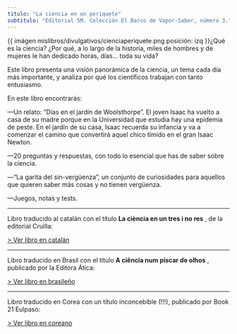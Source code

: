 ```yaml
---
titulo: "La ciencia en un periquete"
subtitulo: "Editorial SM. Colección El Barco de Vapor-Saber, número 3."
---
```

{{ imágen mislibros/divulgativos/cienciaperiquete.png posición: izq }}¿Qué es
la ciencia? ¿Por qué, a lo largo de la historia, miles de hombres y de
mujeres le han dedicado horas, días… toda su vida?

Este libro presenta una visión panorámica de la ciencia, un tema cada día más
importante, y analiza por qué los científicos trabajan con tanto entusiasmo.

En este libro encontrarás:

—Un relato: “Días en el jardín de Woolsthorpe”. El joven Isaac ha vuelto a
casa de su madre porque en la Universidad que estudia hay una epidemia de
peste. En el jardín de su casa, Isaac recuerda su infancia y va a comenzar el
camino que convertirá aquel chico tímido en el gran Isaac Newton.

—20 preguntas y respuestas, con todo lo esencial que has de saber sobre la
ciencia.

—“La garita del sin-vergüenza”, un conjunto de curiosidades para aquellos que
quieren saber más cosas y no tienen vergüenza.

—Juegos, notas y tests.

* * *

Libro traducido al catalán con el título **La ciència en un tres i no res** ,
de la editorial Cruilla:

[> Ver libro en catalán](http:/paraleer/ciencia-catalan)

* * *

Libro traducido en Brasil con el título **A ciência num piscar de olhos** ,
publicado por la Editora Ática:

[> Ver libro en brasileño](http:/paraleer/ciencia-brasileiro)

* * *

Libro traducido en Corea con un título inconcebible (!!!), publicado por Book
21 Eulpaso:

[> Ver libro en coreano](http:/paraleer/ciencia-coreano)

